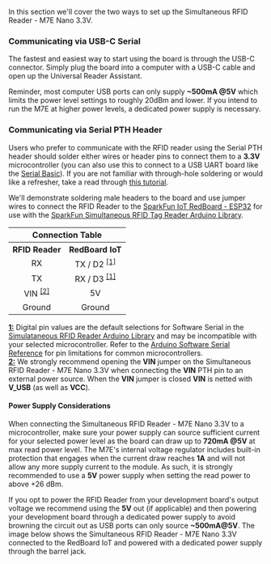 In this section we'll cover the two ways to set up the Simultaneous RFID Reader - M7E Nano 3.3V. 

### Communicating via USB-C Serial

The fastest and easiest way to start using the board is through the USB-C connector. Simply plug the board into a computer with a USB-C cable and open up the Universal Reader Assistant.



Reminder, most computer USB ports can only supply <b>~500mA @5V</b> which limits the power level settings to roughly 20dBm and lower. If you intend to run the M7E at higher power levels, a dedicated power supply is necessary.

### Communicating via Serial PTH Header

Users who prefer to communicate with the RFID reader using the Serial PTH header should solder either wires or header pins to connect them to a <b>3.3V</b> microcontroller (you can also use this to connect to a USB UART board like the [Serial Basic](https://www.sparkfun.com/products/15096)). If you are not familiar with through-hole soldering or would like a refresher, take a read through [this tutorial](https://learn.sparkfun.com/tutorials/how-to-solder-through-hole-soldering).



We'll demonstrate soldering male headers to the board and use jumper wires to connect the RFID Reader to the [SparkFun IoT RedBoard - ESP32](https://www.sparkfun.com/products/19177) for use with the [SparkFun Simultaneous RFID Tag Reader Arduino Library](https://github.com/sparkfun/SparkFun_Simultaneous_RFID_Tag_Reader_Library).


<table class="table table-striped table-hover table-bordered">
    <tr>
        <th class="text-center" colspan="2">Connection Table</th>
    </tr>
    <tr>
        <th class="text-center">RFID Reader</th>
        <th class="text-center">RedBoard IoT</th>
    </tr>
    <tr align="center">
        <td>RX</td>
        <td>TX / D2 <sup><a href="#M7ENano_Note1">[1]</a></sup></td>
    </tr>
    <tr align="center">
        <td>TX</td>
        <td>RX / D3 <sup><a href="#M7ENano_Note1">[1]</a></sup></td>
    </tr>
    <tr align="center">
        <td>VIN <sup><a href="M7ENano_Note2">[2]</a></sup></td>
        <td>5V</td>
    </tr>
    <tr align="center">
        <td>Ground</td>
        <td>Ground</td>
    </tr>
</table>

<div class="alert alert-info">
    <a name="M7ENano_Note1"></a><a href="https://learn.sparkfun.com/tutorials/simultaneous-rfid-reader---M7E-nano-33v-hookup-guide#M7ENano_Note1"><b>1:</b></a> Digital pin values are the default selections for Software Serial in the <a href="https://github.com/sparkfun/SparkFun_Simultaneous_RFID_Tag_Reader_Library">Simulataneous RFID Reader Arduino Library</a> and may be incompatible with your selected microcontroller. Refer to the <a href="https://docs.arduino.cc/learn/built-in-libraries/software-serial#limitations-of-this-library">Arduino Software Serial Reference</a> for pin limitations for common microcontrollers.
</div>

<div class="alert alert-danger">
    <a name="M7ENano_Note2"></a><a href="https://learn.sparkfun.com/tutorials/simultaneous-rfid-reader---M7E-nano-33v-hookup-guide#M7ENano_Note2"><b>2:</b></a> We strongly recommend opening the <b>VIN</b> jumper on the Simultaneous RFID Reader - M7E Nano 3.3V when connecting the <b>VIN</b> PTH pin to an external power source. When the <b>VIN</b> jumper is closed <b>VIN</b> is netted with <b>V_USB</b> (as well as <b>VCC</b>).
</div>

#### Power Supply Considerations

When connecting the Simultaneous RFID Reader - M7E Nano 3.3V to a microcontroller, make sure your power supply can source sufficient current for your selected power level as the board can draw up to <b>720mA @5V</b> at max read power level. The M7E's internal voltage regulator includes built-in protection that engages when the current draw reaches <b>1A</b> and will not allow any more supply current to the module. As such, it is strongly recommended to use a <b>5V</b> power supply when setting the read power to above +26 dBm.

If you opt to power the RFID Reader from your development board's output voltage we recommend using the <b>5V</b> out (if applicable) and then powering your development board through a dedicated power supply to avoid browning the circuit out as USB ports can only source <b>~500mA@5V</b>. The image below shows the Simultaneous RFID Reader - M7E Nano 3.3V connected to the RedBoard IoT and powered with a dedicated power supply through the barrel jack.

